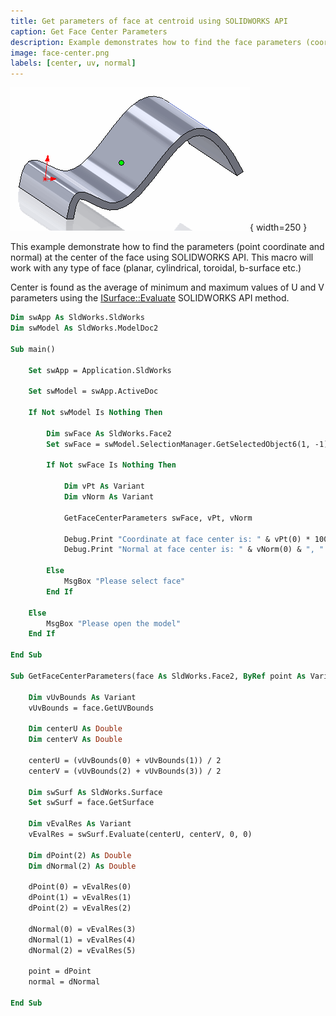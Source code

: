 ```yaml
---
title: Get parameters of face at centroid using SOLIDWORKS API
caption: Get Face Center Parameters
description: Example demonstrates how to find the face parameters (coordinate and normal) at the center of the face using SOLIDWORKS API
image: face-center.png
labels: [center, uv, normal]
---
```

![Point created at the center of the face](face-center.png){ width=250 }

This example demonstrate how to find the parameters (point coordinate and normal) at the center of the face using SOLIDWORKS API. This macro will work with any type of face (planar, cylindrical, toroidal, b-surface etc.)

Center is found as the average of minimum and maximum values of U and V parameters using the [ISurface::Evaluate](https://help.solidworks.com/2018/english/api/sldworksapi/solidworks.interop.sldworks~solidworks.interop.sldworks.isurface~evaluate.html) SOLIDWORKS API method.

~~~ vb
Dim swApp As SldWorks.SldWorks
Dim swModel As SldWorks.ModelDoc2

Sub main()

    Set swApp = Application.SldWorks
    
    Set swModel = swApp.ActiveDoc
    
    If Not swModel Is Nothing Then
        
        Dim swFace As SldWorks.Face2
        Set swFace = swModel.SelectionManager.GetSelectedObject6(1, -1)
        
        If Not swFace Is Nothing Then
            
            Dim vPt As Variant
            Dim vNorm As Variant
            
            GetFaceCenterParameters swFace, vPt, vNorm
            
            Debug.Print "Coordinate at face center is: " & vPt(0) * 1000 & ", " & vPt(1) * 1000 & ", " & vPt(2) * 1000
            Debug.Print "Normal at face center is: " & vNorm(0) & ", " & vNorm(1) & ", " & vNorm(2)
        
        Else
            MsgBox "Please select face"
        End If
        
    Else
        MsgBox "Please open the model"
    End If
    
End Sub

Sub GetFaceCenterParameters(face As SldWorks.Face2, ByRef point As Variant, ByRef normal As Variant)
    
    Dim vUvBounds As Variant
    vUvBounds = face.GetUVBounds
    
    Dim centerU As Double
    Dim centerV As Double
        
    centerU = (vUvBounds(0) + vUvBounds(1)) / 2
    centerV = (vUvBounds(2) + vUvBounds(3)) / 2
    
    Dim swSurf As SldWorks.Surface
    Set swSurf = face.GetSurface
    
    Dim vEvalRes As Variant
    vEvalRes = swSurf.Evaluate(centerU, centerV, 0, 0)
    
    Dim dPoint(2) As Double
    Dim dNormal(2) As Double
    
    dPoint(0) = vEvalRes(0)
    dPoint(1) = vEvalRes(1)
    dPoint(2) = vEvalRes(2)
    
    dNormal(0) = vEvalRes(3)
    dNormal(1) = vEvalRes(4)
    dNormal(2) = vEvalRes(5)
    
    point = dPoint
    normal = dNormal
    
End Sub
~~~

